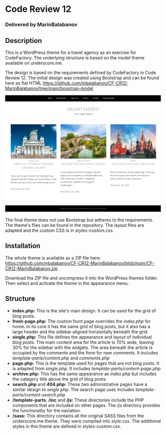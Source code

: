 # Code Review 12
### Delivered by MarinBalabanov

## Description
This is a WordPress theme for a travel agency as an exercise for CodeFactory. The underlying structure is based on the model theme available on underscore.me.

The design is based on the requirements defined by CodeFactory in Code Review 12. The initial design was created using Bootstrap and can be found here as flat HTML https://github.com/mbalabanov/CF-CR12-MarinBalabanov/tree/main/boostrap-model

<kbd>![Screenshot](screenshot.png)</kbd>

The final theme does not use Bootstrap but adheres to the requirements. The theme's files can be found in the repository. The layout files are adapted and the custom CSS is in _styles-custom.css_.

## Installation
The whole theme is available as a ZIP file here: https://github.com/mbalabanov/CF-CR12-MarinBalabanov/blob/main/CF-CR12-MarinBalabanov.zip

Download the ZIP file and uncompress it into the WordPress themes folder. Then select and activate the theme in the appearance menu.

## Structure
- __index.php:__ This is the site's main design. It can be used for the grid of blog posts.
- __front-page.php:__ The custom front page overrides the _index.php_ for home. In its core it has the same grid of blog posts, but it also has a large header and the sidebar aligned horizontally beneath the grid.
- __single.php:__ This file defines the appearance and layout of individual blog posts. The main content area for the article is 70% wide, leaving 30% for the sidebar with the widgets. The area beneath the article is occupied by the comments and the form for new comments. It includes _template-parts/content.php_ and _comments.php_
- __page.php:__ This is the template used for pages that are not blog posts. It is adapted from _single.php_.  It includes _template-parts/content-page.php_
- __archive.php:__ This has the same appearance as _index.php_ but includes the category title above the grid of blog posts.
- __search.php__ and __404.php:__ These two administrative pages have a similar design to _single.php_. The search page uses includes _template-parts/content-search.php_
- __/template-parts__, __/inc__ and __/js:__ These directories include the PHP components that are included on other pages. The _/js_ directory provides the functionality for the naviation.
- __/sass:__ This directory contains all the original SASS files from the underscore.me theme. They were compiled into _style.css_. The additional styles in this theme are defined in _styles-custom.css_.

